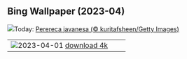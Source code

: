 ## Bing Wallpaper (2023-04)
![](https://www.bing.com/th?id=OHR.FrogMonth_PT-BR8459718048_UHD.jpg&w=1000)Today: [Perereca javanesa (© kuritafsheen/Getty Images)](https://www.bing.com/th?id=OHR.FrogMonth_PT-BR8459718048_UHD.jpg)

|      |      |      |
| :----: | :----: | :----: |
|![](https://www.bing.com/th?id=OHR.SteyrRiver_PT-BR1509905208_UHD.jpg&pid=hp&w=384&h=216&rs=1&c=4)2023-04-01 [download 4k](https://www.bing.com/th?id=OHR.SteyrRiver_PT-BR1509905208_UHD.jpg)|